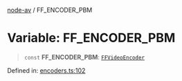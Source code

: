 [node-av](../globals.md) / FF\_ENCODER\_PBM

# Variable: FF\_ENCODER\_PBM

> `const` **FF\_ENCODER\_PBM**: [`FFVideoEncoder`](../type-aliases/FFVideoEncoder.md)

Defined in: [encoders.ts:102](https://github.com/seydx/av/blob/f8631fc881b394300b1479f511d55cf1c370a87f/src/constants/encoders.ts#L102)
